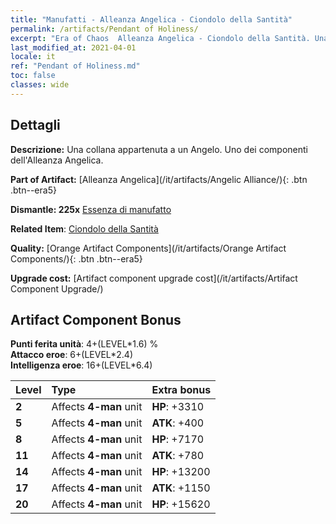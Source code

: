 ```yaml
---
title: "Manufatti - Alleanza Angelica - Ciondolo della Santità"
permalink: /artifacts/Pendant of Holiness/
excerpt: "Era of Chaos  Alleanza Angelica - Ciondolo della Santità. Una collana appartenuta a un Angelo. Uno dei componenti dell'Alleanza Angelica."
last_modified_at: 2021-04-01
locale: it
ref: "Pendant of Holiness.md"
toc: false
classes: wide
---
```




## Dettagli

 **Descrizione:** Una collana appartenuta a un Angelo. Uno dei componenti dell'Alleanza Angelica.

 **Part of Artifact:** [Alleanza Angelica](/it/artifacts/Angelic Alliance/){: .btn .btn--era5}

 **Dismantle: 225x** [Essenza di manufatto](/it/Items/con_905/)

 **Related Item**: [Ciondolo della Santità](/it/Items/art_155/)

 **Quality:** [Orange Artifact Components](/it/artifacts/Orange Artifact Components/){: .btn .btn--era5}

 **Upgrade cost:** [Artifact component upgrade cost](/it/artifacts/Artifact Component Upgrade/)

## Artifact Component Bonus

  **Punti ferita unità**: 4+(LEVEL\*1.6) %<br/>**Attacco eroe**: 6+(LEVEL\*2.4)<br/>**Intelligenza eroe**: 16+(LEVEL\*6.4)

  |  Level  | Type |    Extra bonus  | 
  |:--------|:-----|:----------------| 
  | **2** | Affects **4-man** unit | **HP**: +3310 | 
  | **5** | Affects **4-man** unit | **ATK**: +400 | 
  | **8** | Affects **4-man** unit | **HP**: +7170 | 
  | **11** | Affects **4-man** unit | **ATK**: +780 | 
  | **14** | Affects **4-man** unit | **HP**: +13200 | 
  | **17** | Affects **4-man** unit | **ATK**: +1150 | 
  | **20** | Affects **4-man** unit | **HP**: +15620 | 
